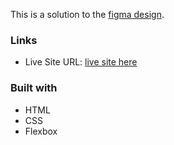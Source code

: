 
This is a solution to the [figma design](https://www.figma.com/file/Xb40Lwkq6D8N4ig4Xfosx2/alivio-landing-page-for-figma?node-id=0%3A1). 


### Links

- Live Site URL: [live site here](https://landing-page-kappa-ten-54.vercel.app/)


### Built with

- HTML
- CSS
- Flexbox
